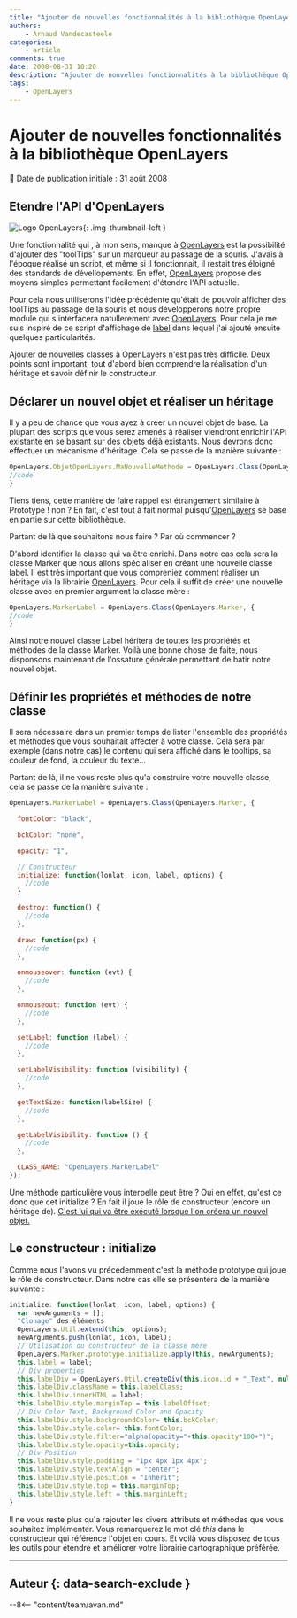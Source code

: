 ```yaml
---
title: "Ajouter de nouvelles fonctionnalités à la bibliothèque OpenLayers"
authors:
    - Arnaud Vandecasteele
categories:
    - article
comments: true
date: 2008-08-31 10:20
description: "Ajouter de nouvelles fonctionnalités à la bibliothèque OpenLayers"
tags:
    - OpenLayers
---
```


# Ajouter de nouvelles fonctionnalités à la bibliothèque OpenLayers

:calendar: Date de publication initiale : 31 août 2008

## Etendre l'API d'OpenLayers

![Logo OpenLayers](https://cdn.geotribu.fr/img/logos-icones/logiciels_librairies/openlayers.png){: .img-thumbnail-left }

Une fonctionnalité qui , à mon sens, manque à [OpenLayers](http://openlayers.org/ "Site internet <a href=") est la possibilité d'ajouter des "toolTips" sur un marqueur au passage de la souris. J'avais à l'époque réalisé un script, et même si il fonctionnait, il restait trés éloigné des standards de dévellopements. En effet, [OpenLayers](http://openlayers.org/ "Site internet OpenLayers") propose des moyens simples permettant facilement d'étendre l'API actuelle.

Pour cela nous utiliserons l'idée précédente qu'était de pouvoir afficher des toolTips au passage de la souris et nous développerons notre propre module qui s'interfacera natullerement avec [OpenLayers](http://openlayers.org/ "Site internet OpenLayers"). Pour cela je me suis inspiré de ce script d'affichage de [label](http://trac.openlayers.org/ticket/751 "Script label OpenLayers") dans lequel j'ai ajouté ensuite quelques particularités.

Ajouter de nouvelles classes à OpenLayers n'est pas très difficile. Deux points sont important, tout d'abord bien comprendre la réalisation d'un héritage et savoir définir le constructeur.

## Déclarer un nouvel objet et réaliser un héritage

Il y a peu de chance que vous ayez à créer un nouvel objet de base. La plupart des scripts que vous serez amenés à réaliser viendront enrichir l'API existante en se basant sur des objets déjà existants. Nous devrons donc effectuer un mécanisme d'héritage. Cela se passe de la manière suivante :

```javascript
OpenLayers.ObjetOpenLayers.MaNouvelleMethode = OpenLayers.Class(OpenLayers.ClasseMere, {  
//code  
}
```

Tiens tiens, cette manière de faire rappel est étrangement similaire à Prototype ! non ? En fait, c'est tout à fait normal puisqu'[OpenLayers](http://openlayers.org/ "Site internet OpenLayers") se base en partie sur cette bibliothèque.

Partant de là que souhaitons nous faire ? Par où commencer ?

D'abord identifier la classe qui va être enrichi. Dans notre cas cela sera la classe Marker que nous allons spécialiser en créant une nouvelle classe label. Il est très important que vous compreniez comment réaliser un héritage via la librairie [OpenLayers](http://openlayers.org/ "Site internet OpenLayers"). Pour cela il suffit de créer une nouvelle classe avec en premier argument la classe mère :

```javascript
OpenLayers.MarkerLabel = OpenLayers.Class(OpenLayers.Marker, {  
//code  
}
```

Ainsi notre nouvel classe Label héritera de toutes les propriétés et méthodes de la classe Marker. Voilà une bonne chose de faite, nous disponsons maintenant de l'ossature générale permettant de batir notre nouvel objet.

## Définir les propriétés et méthodes de notre classe

Il sera nécessaire dans un premier temps de lister l'ensemble des propriétés et méthodes que vous souhaitait affecter à votre classe. Cela sera par exemple (dans notre cas) le contenu qui sera affiché dans le tooltips, sa couleur de fond, la couleur du texte...

Partant de là, il ne vous reste plus qu'a construire votre nouvelle classe, cela se passe de la manière suivante :

```javascript
OpenLayers.MarkerLabel = OpenLayers.Class(OpenLayers.Marker, {

  fontColor: "black",

  bckColor: "none",

  opacity: "1",

  // Constructeur  
  initialize: function(lonlat, icon, label, options) {  
    //code  
  }

  destroy: function() {  
    //code  
  },

  draw: function(px) {  
    //code  
  },

  onmouseover: function (evt) {  
    //code  
  },

  onmouseout: function (evt) {  
    //code  
  },

  setLabel: function (label) {  
    //code  
  },

  setLabelVisibility: function (visibility) {  
    //code  
  },

  getTextSize: function(labelSize) {  
    //code  
  },

  getLabelVisibility: function () {  
    //code  
  },

  CLASS_NAME: "OpenLayers.MarkerLabel"  
});
```

Une méthode particulière vous interpelle peut être ? Oui en effet, qu'est ce donc que cet initialize ? En fait il joue le rôle de constructeur (encore un héritage de). [C'est lui qui va être exécuté lorsque l'on créera un nouvel objet.](http://www.prototypejs.org "site internet prototype")

## Le constructeur : initialize

Comme nous l'avons vu précédemment c'est la méthode prototype qui joue le rôle de constructeur. Dans notre cas elle se présentera de la manière suivante :

```javascript
initialize: function(lonlat, icon, label, options) {  
  var newArguments = [];  
  "Clonage" des éléments  
  OpenLayers.Util.extend(this, options);  
  newArguments.push(lonlat, icon, label);  
  // Utilisation du constructeur de la classe mère  
  OpenLayers.Marker.prototype.initialize.apply(this, newArguments);  
  this.label = label;  
  // Div properties  
  this.labelDiv = OpenLayers.Util.createDiv(this.icon.id + "_Text", null, null);  
  this.labelDiv.className = this.labelClass;  
  this.labelDiv.innerHTML = label;  
  this.labelDiv.style.marginTop = this.labelOffset;  
  // Div Color Text, Background Color and Opacity  
  this.labelDiv.style.backgroundColor= this.bckColor;  
  this.labelDiv.style.color= this.fontColor;  
  this.labelDiv.style.filter="alpha(opacity="+this.opacity*100+")";  
  this.labelDiv.style.opacity=this.opacity;  
  // Div Position  
  this.labelDiv.style.padding = "1px 4px 1px 4px";  
  this.labelDiv.style.textAlign = "center";  
  this.labelDiv.style.position = "Inherit";  
  this.labelDiv.style.top = this.marginTop;  
  this.labelDiv.style.left = this.marginLeft;  
}
```

Il ne vous reste plus qu'a rajouter les divers attributs et méthodes que vous souhaitez implémenter. Vous remarquerez le mot clé *this* dans le constructeur qui référence l'objet en cours. Et voilà vous disposez de tous les outils pour étendre et améliorer votre librairie cartographique préférée.

----

## Auteur {: data-search-exclude }

--8<-- "content/team/avan.md"
